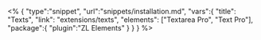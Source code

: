 <% {
	"type":"snippet", "url":"snippets/installation.md", "vars":{
		"title": "Texts",
		"link": "extensions\/texts",
		"elements": ["Textarea Pro", "Text Pro"],
		"package":{
			"plugin":"ZL Elements"
		}
	}
} %>